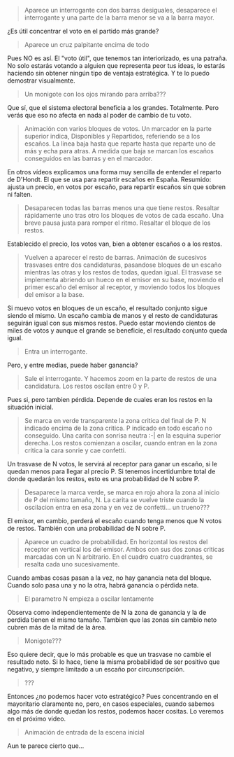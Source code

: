 > Aparece un interrogante con dos barras desiguales,
> desaparece el interrogante y una parte de la barra menor se va a la barra mayor.

¿Es útil concentrar el voto en el partido más grande?

> Aparece un cruz palpitante encima de todo

Pues NO es así.
El "voto útil", que tenemos tan interiorizado, es una patraña.
No solo estarás votando a alguien que representa peor tus ideas,
lo estarás haciendo sin obtener ningún tipo de ventaja estratégica.
Y te lo puedo demostrar visualmente.

> Un monigote con los ojos mirando para arriba???

Que sí, que el sistema electoral beneficia a los grandes. Totalmente.
Pero verás que eso no afecta en nada al poder de cambio de tu voto.

> Animación con varios bloques de votos.
> Un marcador en la parte superior indica,
> Disponibles y Repartidos, referiendo se a los escaños.
> La linea baja hasta que reparte hasta que reparte uno de más y echa para atras.
> A medida que baja se marcan los escaños conseguidos en las barras y en el marcador.

En otros vídeos explicamos una forma muy sencilla de entender el reparto de D'Hondt.
El que se usa para repartir escaños en España.
Resumido: ajusta un precio, en votos por escaño, para repartir escaños sin que sobren ni falten.

> Desaparecen todas las barras menos una que tiene restos.
> Resaltar rápidamente uno tras otro los bloques de votos de cada escaño.
> Una breve pausa justa para romper el ritmo.
> Resaltar el bloque de los restos.

Establecido el precio, los votos van, bien a obtener escaños o a los restos.

> Vuelven a aparecer el resto de barras.
> Animación de sucesivos trasvases entre dos candidaturas,
> pasandose bloques de un escaño mientras las otras y los restos de todas, quedan igual.
> El trasvase se implementa abriendo un hueco en el emisor en su base, 
> moviendo el primer escaño del emisor al receptor, y moviendo todos los bloques del emisor a la base.

Si muevo votos en bloques de un escaño,
el resultado conjunto sigue siendo el mismo.
Un escaño cambia de manos y el resto de candidaturas seguirán igual con sus mismos restos.
Puedo estar moviendo cientos de miles de votos
y aunque el grande se beneficie, el resultado conjunto queda igual.

> Entra un interrogante.

Pero, y entre medias, puede haber ganancia?

> Sale el interrogante. Y hacemos zoom en la parte de restos de una candidatura.
> Los restos oscilan entre 0 y P.

Pues si, pero tambien pérdida.
Depende de cuales eran los restos en la situación inicial.

> Se marca en verde transparente la zona critica del final de P.
> N indicado encima de la zona critica. P indicado en todo escaño no conseguido.
> Una carita con sonrisa neutra :-| en la esquina superior derecha.
> Los restos comienzan a oscilar, cuando entran en la zona critica la cara sonrie y cae confetti.

Un trasvase de N votos, le servirá al receptor para ganar un escaño, si le quedan menos para llegar al precio P.
Si tenemos incertidumbre total de donde quedarán los restos,
esto es una probabilidad de N sobre P.

> Desaparece la marca verde, se marca en rojo ahora la zona al inicio de P del mismo tamaño, N.
> La carita se vuelve triste cuando la oscilacion entra en esa zona y en vez de confetti... un trueno???

El emisor, en cambio, perderá el escaño cuando tenga menos que N votos de restos.
También con una probabilidad de N sobre P.

> Aparece un cuadro de probabilidad.
> En horizontal los restos del receptor en vertical los del emisor.
> Ambos con sus dos zonas criticas marcadas con un N arbitrario.
> En el cuadro cuatro cuadrantes, se resalta cada uno sucesivamente.

Cuando ambas cosas pasan a la vez, no hay ganancia neta del bloque.
Cuando solo pasa una y no la otra, habrá ganancia o pérdida neta.

> El parametro N empieza a oscilar lentamente

Observa como independientemente de N
la zona de ganancia y la de perdida tienen el mismo tamaño.
Tambien que las zonas sin cambio neto cubren más de la mitad de la àrea.

> Monigote???

Eso quiere decir, que lo más probable es que un trasvase no cambie el resultado neto.
Si lo hace, tiene la misma probabilidad de ser positivo que negativo,
y siempre limitado a un escaño por circunscripción.

> ???

Entonces ¿no podemos hacer voto estratégico?
Pues concentrando en el mayoritario claramente no, pero,
en casos especiales,
cuando sabemos algo más de donde quedan los restos, podemos hacer cositas.
Lo veremos en el próximo video.

> Animación de entrada de la escena inicial

Aun te parece cierto que...

